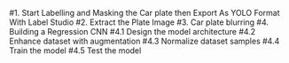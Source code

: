 #1. Start Labelling and Masking the Car plate then Export As YOLO Format With Label Studio
#2. Extract the Plate Image
#3. Car plate blurring
#4. Building a Regression CNN 
#4.1 Design the model architecture
#4.2 Enhance dataset with augmentation
#4.3 Normalize dataset samples
#4.4 Train the model
#4.5 Test the model